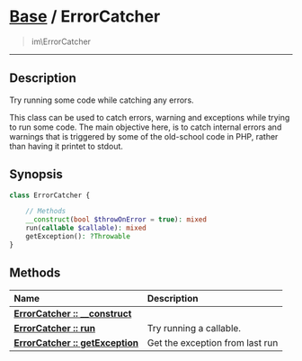 # [Base](Base.md) / ErrorCatcher
 > im\ErrorCatcher
____

## Description
Try running some code while catching any errors.

This class can be used to catch errors, warning and exceptions
while trying to run some code. The main objective here, is to
catch internal errors and warnings that is triggered by some of the old-school
code in PHP, rather than having it printet to stdout.

## Synopsis
```php
class ErrorCatcher {

    // Methods
    __construct(bool $throwOnError = true): mixed
    run(callable $callable): mixed
    getException(): ?Throwable
}
```

## Methods
| Name | Description |
| :--- | :---------- |
| [__ErrorCatcher&nbsp;::&nbsp;\_\_construct__](Base-ErrorCatcher___construct.md) |  |
| [__ErrorCatcher&nbsp;::&nbsp;run__](Base-ErrorCatcher_run.md) | Try running a callable. |
| [__ErrorCatcher&nbsp;::&nbsp;getException__](Base-ErrorCatcher_getException.md) | Get the exception from last run |
